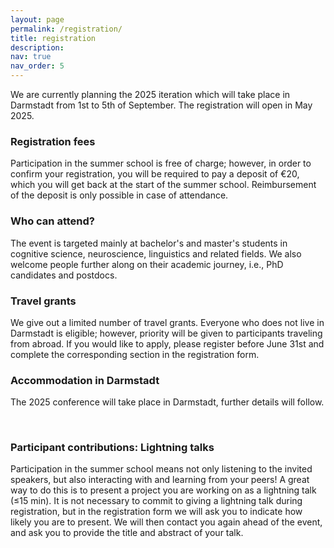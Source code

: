 ```yaml
---
layout: page
permalink: /registration/
title: registration
description:
nav: true
nav_order: 5
---
```


<style>
	.map-container {
		position: relative;
		padding-bottom: 56.25%;
		height: 0;
		overflow: hidden;
	}

	.map-container iframe {
		position: absolute;
		top: 0;
		left: 0;
		width: 100%;
		height: 100%;
	}
</style>

<!--<a class="btn btn-primary btn" href="https://docs.google.com/forms/d/e/1FAIpQLSeEjYg2izgcBxttCG3aYgRvPe69L7VsyzoTECD7aL-rAjlmUA/viewform?usp=sf_link">Register here!</a>-->

We are currently planning the 2025 iteration which will take place in Darmstadt from 1st to 5th of September.
The registration will open in May 2025.

### Registration fees

Participation in the summer school is free of charge; however, in order to confirm your registration, you will be required to pay a deposit of €20, which you will get back at the start of the summer school. Reimbursement of the deposit is only possible in case of attendance.

### Who can attend?

The event is targeted mainly at bachelor's and master's students in cognitive science, neuroscience, linguistics and related fields. We also welcome people further along on their academic journey, i.e., PhD candidates and postdocs.

### Travel grants

We give out a limited number of travel grants. Everyone who does not live in Darmstadt is eligible; however, priority will be given to participants traveling from abroad. If you would like to apply, please register before June 31st and complete the corresponding section in the registration form.

### Accommodation in Darmstadt

The 2025 conference will take place in Darmstadt, further details will follow.

<!--We have reserved 28 spots for the summer school participants in the hostel [Jugendherberge Osnabrück](https://www.jugendherberge.de/jugendherbergen/osnabrueck/). These are spots in shared bedrooms ranging from 2 to 6 beds that cost €42.70/night (this price includes breakfast).-->

<!--<div class="row">
    <div class="col-lg-7 col-sm-7 m-auto">
        <div class="map-container">
        <iframe src="https://www.google.com/maps/embed?pb=!1m18!1m12!1m3!1d2442.4944404556327!2d8.06102297730017!3d52.25256587199224!2m3!1f0!2f0!3f0!3m2!1i1024!2i768!4f13.1!3m3!1m2!1s0x47b9ef8174b9583d%3A0x2e39d9c1e6e593d9!2sDJH%20Jugendherberge%20Osnabr%C3%BCck!5e0!3m2!1sen!2sde!4v1713014364718!5m2!1sen!2sde" width="600" height="450" style="border:0;" allowfullscreen="" loading="lazy" referrerpolicy="no-referrer-when-downgrade"></iframe>
                </div>
    </div>
</div>-->
<br>

### Participant contributions: Lightning talks

Participation in the summer school means not only listening to the invited speakers, but also interacting with and learning from your peers! A great way to do this is to present a project you are working on as a lightning talk (≤15 min). It is not necessary to commit to giving a lightning talk during registration, but in the registration form we will ask you to indicate how likely you are to present. We will then contact you again ahead of the event, and ask you to provide the title and abstract of your talk.
